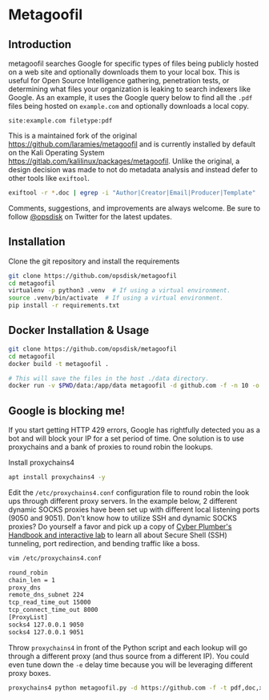# Metagoofil

## Introduction

metagoofil searches Google for specific types of files being publicly hosted on a web site and optionally downloads them
to your local box.  This is useful for Open Source Intelligence gathering, penetration tests, or determining what files
your organization is leaking to search indexers like Google.  As an example, it uses the Google query below to find all
the `.pdf` files being hosted on `example.com` and optionally downloads a local copy.

```none
site:example.com filetype:pdf
```

This is a maintained fork of the original <https://github.com/laramies/metagoofil> and is currently installed by
default on the Kali Operating System <https://gitlab.com/kalilinux/packages/metagoofil>.  Unlike the original, a design
decision was made to not do metadata analysis and instead defer to other tools like `exiftool`.

```bash
exiftool -r *.doc | egrep -i "Author|Creator|Email|Producer|Template" | sort -u
```

Comments, suggestions, and improvements are always welcome.  Be sure to follow [@opsdisk](https://twitter.com/opsdisk)
on Twitter for the latest updates.

## Installation

Clone the git repository and install the requirements

```bash
git clone https://github.com/opsdisk/metagoofil
cd metagoofil
virtualenv -p python3 .venv  # If using a virtual environment.
source .venv/bin/activate  # If using a virtual environment.
pip install -r requirements.txt
```

## Docker Installation & Usage

```bash
git clone https://github.com/opsdisk/metagoofil
cd metagoofil
docker build -t metagoofil .

# This will save the files in the host ./data directory.
docker run -v $PWD/data:/app/data metagoofil -d github.com -f -n 10 -o data -r 4 -t pdf -w
```

## Google is blocking me!

If you start getting HTTP 429 errors, Google has rightfully detected you as a bot and will block your IP for a set
period of time.  One solution is to use proxychains and a bank of proxies to round robin the lookups.

Install proxychains4

```bash
apt install proxychains4 -y
```

Edit the `/etc/proxychains4.conf` configuration file to round robin the look ups through different proxy servers.  In
the example below, 2 different dynamic SOCKS proxies have been set up with different local listening ports
(9050 and 9051).  Don't know how to utilize SSH and dynamic SOCKS proxies?  Do yourself a favor and pick up a copy of
[Cyber Plumber's Handbook and interactive lab](https://gumroad.com/l/cph_book_and_lab) to learn all about Secure Shell
(SSH) tunneling, port redirection, and bending traffic like a boss.

```bash
vim /etc/proxychains4.conf
```

```bash
round_robin
chain_len = 1
proxy_dns
remote_dns_subnet 224
tcp_read_time_out 15000
tcp_connect_time_out 8000
[ProxyList]
socks4 127.0.0.1 9050
socks4 127.0.0.1 9051
```

Throw `proxychains4` in front of the Python script and each lookup will go through a different proxy (and thus source
from a different IP).  You could even tune down the `-e` delay time because you will be leveraging different proxy boxes.

```bash
proxychains4 python metagoofil.py -d https://github.com -f -t pdf,doc,xls
```
